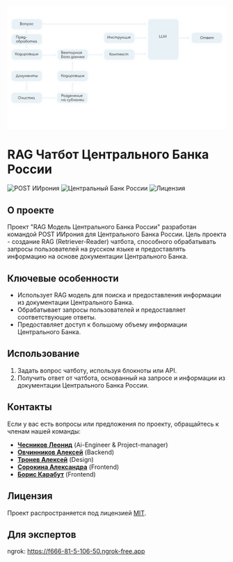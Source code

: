 ![Logo](scheme.png)

# RAG Чатбот Центрального Банка России

![POST ИИрония](https://img.shields.io/badge/team-POST%20ИИрония-blue)
![Центральный Банк России](https://img.shields.io/badge/task-Центральный%20Банк%20России-green)
![Лицензия](https://img.shields.io/badge/license-MIT-blue)

## О проекте

Проект "RAG Модель Центрального Банка России" разработан командой POST ИИрония для Центрального Банка России. Цель проекта - создание RAG (Retriever-Reader) чатбота, способного обрабатывать запросы пользователей на русском языке и предоставлять информацию на основе документации Центрального Банка.

## Ключевые особенности

- Использует RAG модель для поиска и предоставления информации из документации Центрального Банка.
- Обрабатывает запросы пользователей и предоставляет соответствующие ответы.
- Предоставляет доступ к большому объему информации Центрального Банка.


## Использование

1. Задать вопрос чатботу, используя блокноты или API.
2. Получить ответ от чатбота, основанный на запросе и информации из документации Центрального Банка России.

## Контакты

Если у вас есть вопросы или предложения по проекту, обращайтесь к членам нашей команды:

- [**Чесников Леонид**](https://github.com/RebelRaider) (Ai-Engineer & Project-manager)
- [**Овчинников Алексей**](https://github.com/allelleo) (Backend)
- [**Тронев Алексей**](https://github.com/slund3r) (Design)
- [**Сорокина Александра**](https://github.com/SupPicaPica) (Frontend)
- [**Борис Карабут**](https://github.com/RoastedPikachu) (Frontend)

## Лицензия

Проект распространяется под лицензией [MIT](LICENSE).


## Для экспертов

ngrok: https://f666-81-5-106-50.ngrok-free.app
